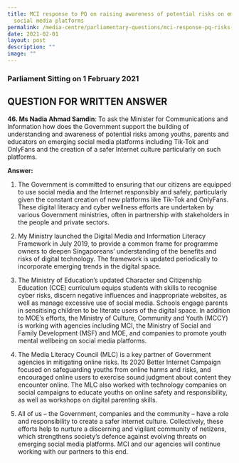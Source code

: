 ```yaml
---
title: MCI response to PQ on raising awareness of potential risks on emerging
  social media platforms
permalink: /media-centre/parliamentary-questions/mci-response-pq-risks-emerging-social-media-platforms/
date: 2021-02-01
layout: post
description: ""
image: ""
---
```

### Parliament Sitting on 1 February 2021

QUESTION FOR WRITTEN ANSWER
---------------------------

**46\. Ms Nadia Ahmad Samdin**: To ask the Minister for Communications and Information how does the Government support the building of understanding and awareness of potential risks among youths, parents and educators on emerging social media platforms including Tik-Tok and OnlyFans and the creation of a safer Internet culture particularly on such platforms.  
  
**Answer:**  
  
1. The Government is committed to ensuring that our citizens are equipped to use social media and the Internet responsibly and safely, particularly given the constant creation of new platforms like Tik-Tok and OnlyFans. These digital literacy and cyber wellness efforts are undertaken by various Government ministries, often in partnership with stakeholders in the people and private sectors.  
  
2. My Ministry launched the Digital Media and Information Literacy Framework in July 2019, to provide a common frame for programme owners to deepen Singaporeans’ understanding of the benefits and risks of digital technology. The framework is updated periodically to incorporate emerging trends in the digital space.   
  
3. The Ministry of Education’s updated Character and Citizenship Education (CCE) curriculum equips students with skills to recognise cyber risks, discern negative influences and inappropriate websites, as well as manage excessive use of social media. Schools engage parents in sensitising children to be literate users of the digital space. In addition to MOE’s efforts, the Ministry of Culture, Community and Youth (MCCY) is working with agencies including MCI, the Ministry of Social and Family Development (MSF) and MOE, and companies to promote youth mental wellbeing on social media platforms.    
  
4. The Media Literacy Council (MLC) is a key partner of Government agencies in mitigating online risks. Its 2020 Better Internet Campaign focused on safeguarding youths from online harms and risks, and encouraged online users to exercise sound judgment about content they encounter online. The MLC also worked with technology companies on social campaigns to educate youths on online safety and responsibility, as well as workshops on digital parenting skills.   
  
5. All of us – the Government, companies and the community – have a role and responsibility to create a safer internet culture. Collectively, these efforts help to nurture a discerning and vigilant community of netizens, which strengthens society’s defence against evolving threats on emerging social media platforms. MCI and our agencies will continue working with our partners to this end.